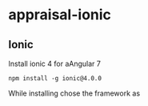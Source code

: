 # appraisal-ionic

## Ionic

Install ionic 4 for aAngular 7

`npm install -g ionic@4.0.0`

While installing chose the framework as 
